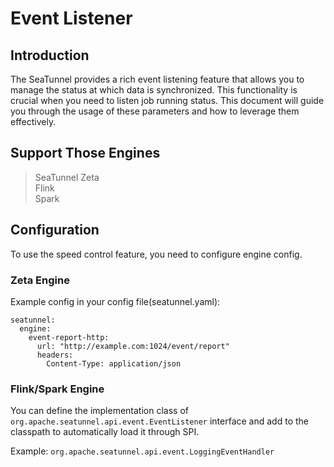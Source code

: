 # Event Listener

## Introduction

The SeaTunnel provides a rich event listening feature that allows you to manage the status at which data is synchronized.
This functionality is crucial when you need to listen job running status.
This document will guide you through the usage of these parameters and how to leverage them effectively.

## Support Those Engines

> SeaTunnel Zeta<br/>
> Flink<br/>
> Spark<br/>

## Configuration

To use the speed control feature, you need to configure engine config.

### Zeta Engine

Example config in your config file(seatunnel.yaml):

```
seatunnel:
  engine:
    event-report-http:
      url: "http://example.com:1024/event/report"
      headers:
        Content-Type: application/json
```

### Flink/Spark Engine

You can define the implementation class of `org.apache.seatunnel.api.event.EventListener` interface and add to the classpath to automatically load it through SPI.

Example: `org.apache.seatunnel.api.event.LoggingEventHandler`

